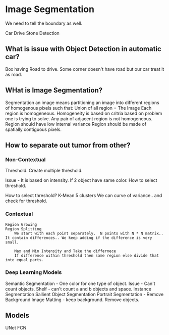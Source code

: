 # Image Segmentation
We need to tell the boundary as well.

Car Drive
Stone Detection

## What is issue with Object Detection in automatic car?
Box having Road to drive. Some corner doesn't have road but our car treat it as road.

## WHat is Image Segmentation?
Segmentation an image means partitioning an image into different regions of homogenous pixels such that:
    Union of all region = The Image
    Each region is homogeneous. Homogeneity is based on critria based on problem one is trying to solve.
    Any pair of adjacent region is not homogeneous.
    Region should have low internal variance
    Region should be made of spatially contiguous pixels.

## How to separate out tumor from other?
### Non-Contextual
Threshold.
Create multiple threshold.

Issue - It is based on intensity. If 2 object have same color.
    How to select threshold.

How to select threshold?
    K-Mean
        5 clusters
    We can curve of variance.. and check for threshold.

### Contextual

    Region Growing
    Region Splitting
        We start with each point separately.  N points with N * N matrix.. It contain differences.. We keep adding if the difference is very small.

        Max and Min Intensity and Take the differnece
        If difference within threshold then same region else divide that into equal parts.

### Deep Learning Models
Semantic Segmentation - One color for one type of object.
    Issue - Can't count objects. Shelf - can't count a and b objects and space.
Instance Segmentation
Sallient Object Segmentation
Portrait Segmentation - Remove Background
Image Matting - keep background. Remove objects.

## Models
UNet
FCN